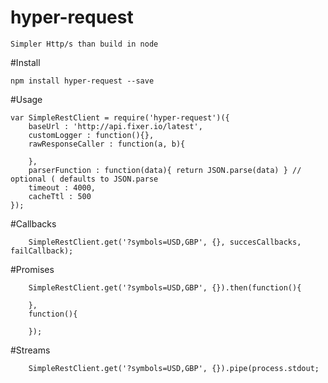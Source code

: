# hyper-request
    Simpler Http/s than build in node


#Install
  
    npm install hyper-request --save


#Usage

    var SimpleRestClient = require('hyper-request')({
        baseUrl : 'http://api.fixer.io/latest',
        customLogger : function(){},
        rawResponseCaller : function(a, b){

        },
        parserFunction : function(data){ return JSON.parse(data) } // optional ( defaults to JSON.parse
        timeout : 4000,
        cacheTtl : 500
    });
    
#Callbacks

        SimpleRestClient.get('?symbols=USD,GBP', {}, succesCallbacks, failCallback);


#Promises

        SimpleRestClient.get('?symbols=USD,GBP', {}).then(function(){
            
        },
        function(){
        
        });

#Streams

        SimpleRestClient.get('?symbols=USD,GBP', {}).pipe(process.stdout;